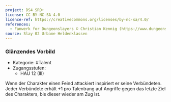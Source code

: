 ```yaml
---
project: DS4 SRD+
license: CC BY-NC-SA 4.0
licence-ref: https://creativecommons.org/licenses/by-nc-sa/4.0/
references: 
  - Fanwerk for Dungeonslayers © Christian Kennig (https://www.dungeonslayers.net/)
source: Slay 02 Urbane Heldenklassen
---
```


### Glänzendes Vorbild

- Kategorie: #Talent
- Zugangsstufen:
  - HAU 12 (III)

Wenn der Charakter einen Feind attackiert inspiriert er seine Verbündeten. Jeder Verbündete erhält +1 pro Talentrang auf Angriffe gegen das letzte Ziel des Charakters, bis dieser wieder am Zug ist.

